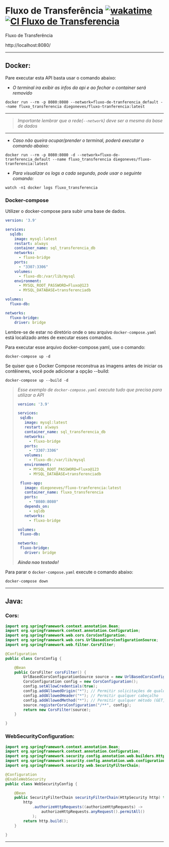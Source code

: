 # Fluxo de Transferência [![wakatime](https://wakatime.com/badge/user/018bea20-dbbc-48e2-b101-5415903acf5a/project/018c0943-ec73-4e34-9362-f0ae72855dcf.svg)](https://wakatime.com/@diegosneves/projects/mtibjzqwtu) [![CI Fluxo de Transferencia](https://github.com/diegosneves/fluxo-de-tranferencia/actions/workflows/ci.yml/badge.svg)](https://github.com/diegosneves/fluxo-de-tranferencia/actions/workflows/ci.yml)

Fluxo de Transferência

http://localhost:8080/

---

## Docker:

Pare executar esta API basta usar o comando abaixo:

- _O terminal ira exibir as infos da api e ao fechar o container será removido_
```shell
docker run --rm -p 8080:8080 --network=fluxo-de-tranferencia_default --name fluxo_transferencia diegoneves/fluxo-tranferencia:latest
```
---
>_Importante lembrar que a rede(`--network`) deve ser a mesma da base de dados_
---

- _Caso não queira ocupar/prender o terminal, poderá executar o comando abaixo:_
```shell
docker run --rm -p 8080:8080 -d --network=fluxo-de-tranferencia_default --name fluxo_transferencia diegoneves/fluxo-tranferencia:latest
```
- _Para visualizar os logs a cada segundo, pode usar o seguinte comando:_
```shell
watch -n1 docker logs fluxo_transferencia
```

### Docker-compose
Utilizer o docker-compose para subir uma base de dados.
```yaml
version: '3.9'

services:
  sqldb:
    image: mysql:latest
    restart: always
    container_name: sql_transferencia_db
    networks:
      - fluxo-bridge
    ports:
      - "3307:3306"
    volumes:
      - fluxo-db:/var/lib/mysql
    environment:
      - MYSQL_ROOT_PASSWORD=Fluxo@123
      - MYSQL_DATABASE=transferenciadb

volumes:
  fluxo-db:

networks:
  fluxo-bridge:
    driver: bridge
```
Lembre-se de estar no diretório onde o seu arquivo `docker-compose.yaml` está localizado antes de executar esses comandos.

Para executar esse arquivo docker-compose.yaml, use o comando:
```shell
docker-compose up -d
```

Se quiser que o Docker Compose reconstrua as imagens antes de iniciar os contêineres, você pode adicionar a opção --build:
```shell
docker-compose up --build -d
```

> _Esse exemplo de `docker-compose.yaml` executa tudo que precisa para utilizar a API_
>```yaml
>version: '3.9'
>
>services:
>  sqldb:
>    image: mysql:latest
>    restart: always
>    container_name: sql_transferencia_db
>    networks:
>      - fluxo-bridge
>    ports:
>      - "3307:3306"
>    volumes:
>      - fluxo-db:/var/lib/mysql
>    environment:
>      - MYSQL_ROOT_PASSWORD=Fluxo@123
>      - MYSQL_DATABASE=transferenciadb
>
>  fluxo-app:
>    image: diegoneves/fluxo-tranferencia:latest
>    container_name: fluxo_transferencia
>    ports:
>      - "8080:8080"
>    depends_on:
>      - sqldb
>    networks:
>      - fluxo-bridge
>
>volumes:
>  fluxo-db:
>
>networks:
>  fluxo-bridge:
>    driver: bridge
>```
> _**Ainda nao testado!**_

Para parar o `docker-compose.yaml` execute o comando abaixo:
```shell
docker-compose down
```

---

## Java:

### Cors:

```java
import org.springframework.context.annotation.Bean;
import org.springframework.context.annotation.Configuration;
import org.springframework.web.cors.CorsConfiguration;
import org.springframework.web.cors.UrlBasedCorsConfigurationSource;
import org.springframework.web.filter.CorsFilter;

@Configuration
public class CorsConfig {

    @Bean
    public CorsFilter corsFilter() {
        UrlBasedCorsConfigurationSource source = new UrlBasedCorsConfigurationSource();
        CorsConfiguration config = new CorsConfiguration();
        config.setAllowCredentials(true);
        config.addAllowedOrigin("*"); // Permitir solicitações de qualquer origem
        config.addAllowedHeader("*"); // Permitir qualquer cabeçalho
        config.addAllowedMethod("*"); // Permitir qualquer método (GET, POST, etc.)
        source.registerCorsConfiguration("/**", config);
        return new CorsFilter(source);
    }

}
```

### WebSecurityConfiguration:

```java
import org.springframework.context.annotation.Bean;
import org.springframework.context.annotation.Configuration;
import org.springframework.security.config.annotation.web.builders.HttpSecurity;
import org.springframework.security.config.annotation.web.configuration.EnableWebSecurity;
import org.springframework.security.web.SecurityFilterChain;

@Configuration
@EnableWebSecurity
public class WebSecurityConfig {

    @Bean
  	public SecurityFilterChain securityFilterChain(HttpSecurity http) throws Exception {
  		http
  		 	.authorizeHttpRequests((authorizeHttpRequests) ->
  		 		authorizeHttpRequests.anyRequest().permitAll()
  		 	);
  		return http.build();
  	}

}
```

---
